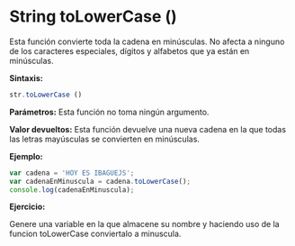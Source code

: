 # String toLowerCase ()

Esta función convierte toda la cadena en minúsculas. No afecta a ninguno de los caracteres especiales, dígitos y alfabetos que ya están en minúsculas.

**Sintaxis:**

```js
str.toLowerCase ()
```

**Parámetros:** Esta función no toma ningún argumento.

**Valor devueltos:** Esta función devuelve una nueva cadena en la que todas las letras mayúsculas se convierten en minúsculas.

**Ejemplo:**

```js
var cadena = 'HOY ES IBAGUEJS'; 
var cadenaEnMinuscula = cadena.toLowerCase();
console.log(cadenaEnMinuscula); 
```

**Ejercicio:**

Genere una variable en la que almacene su nombre y haciendo uso de la funcion toLowerCase conviertalo a minuscula.